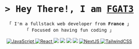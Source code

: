 <h1 align="center">
        <samp>&gt; Hey There!, I am
                <b><a target="_blank" href="https://github.com/FGAT3">FGAT3</a></b>
        </samp>
</h1>

<p align="center">
        <!-- Intro -->
        <samp>
                「 I'm a fullstack web developer from <b>France</b> 」
                <br>
                「 Focused on having fun coding</b> 」
                <br>
                <br>
        </samp>
        <!-- Technologies -->
        <!-- JavaScript -->
        <a href="https://github.com/FGAT3?tab=repositories" target="_blank"><img alt="JavaScript"
                        src="https://img.shields.io/badge/-JavaScript-323330?style=flat-square&logo=JavaScript&logoColor=F7DF1E">
        </a>
        <!-- React -->
        <a href="https://github.com/FGAT3?tab=repositories" target="_blank"><img alt="React"
                        src="https://img.shields.io/badge/-React-02cdf1?style=flat-square&logo=React&logoColor=white">
        </a>
        <img src="https://img.shields.io/badge/-ReactJs-61DAFB?logo=react&logoColor=white&style=flat" />
  <img src="https://img.shields.io/badge/-ReactJs-white?logo=react&logoColor=white&style=flat" />

  <img src="https://img.shields.io/badge/-ReactJs-61DAFB?logo=react&logoColor=white&style=flat-square" />
  <img src="https://img.shields.io/badge/-ReactJs-white?logo=react&logoColor=white&style=flat-square" />
        <!-- NextJS -->
        <a href="https://github.com/FGAT3?tab=repositories" target="_blank"><img alt="NextJS"
                        src="https://img.shields.io/badge/-NextJS-white?style=flat-square&logo=Next.js&logoColor=black">
        </a>
        <!-- TailwindCSS -->
        <a href="https://github.com/FGAT3?tab=repositories" target="_blank"><img alt="TailwindCSS"
                        src="https://img.shields.io/badge/-TailwindCSS-10172a?style=flat-square&logo=Tailwindcss&logoColor=37bcf8">
        </a>
</p>
